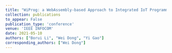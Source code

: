 ```yaml
---
title: "WiProg: a WebAssembly-based Approach to Integrated IoT Programming"
collection: publications
to_appear: False
publication_type: 'conference'
venue: 'IEEE INFOCOM'
date: 2021-05-10
authors: ["Borui Li", "Wei Dong", "Yi Gao"]
corresponding_authors: ["Wei Dong"]
---
```

